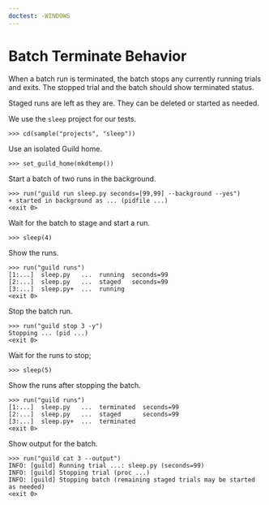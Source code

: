 ```yaml
---
doctest: -WINDOWS
---
```


# Batch Terminate Behavior

When a batch run is terminated, the batch stops any currently running
trials and exits. The stopped trial and the batch should show
terminated status.

Staged runs are left as they are. They can be deleted or started as
needed.

We use the `sleep` project for our tests.

    >>> cd(sample("projects", "sleep"))

Use an isolated Guild home.

    >>> set_guild_home(mkdtemp())

Start a batch of two runs in the background.

    >>> run("guild run sleep.py seconds=[99,99] --background --yes")
    + started in background as ... (pidfile ...)
    <exit 0>

Wait for the batch to stage and start a run.

    >>> sleep(4)

Show the runs.

    >>> run("guild runs")
    [1:...]  sleep.py   ...  running  seconds=99
    [2:...]  sleep.py   ...  staged   seconds=99
    [3:...]  sleep.py+  ...  running
    <exit 0>

Stop the batch run.

    >>> run("guild stop 3 -y")
    Stopping ... (pid ...)
    <exit 0>

Wait for the runs to stop;

    >>> sleep(5)

Show the runs after stopping the batch.

    >>> run("guild runs")
    [1:...]  sleep.py   ...  terminated  seconds=99
    [2:...]  sleep.py   ...  staged      seconds=99
    [3:...]  sleep.py+  ...  terminated
    <exit 0>

Show output for the batch.

    >>> run("guild cat 3 --output")
    INFO: [guild] Running trial ...: sleep.py (seconds=99)
    INFO: [guild] Stopping trial (proc ...)
    INFO: [guild] Stopping batch (remaining staged trials may be started as needed)
    <exit 0>
